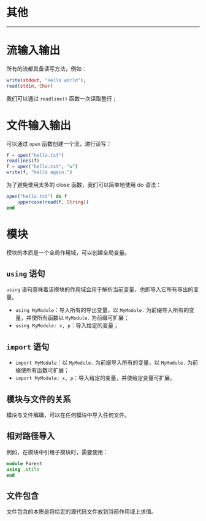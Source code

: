 # 其他

---

# 流输入输出

所有的流都具备读写方法，例如：

```julia
write(stdout, "Hello world");
read(stdin, Char)
```

我们可以通过 `readline()` 函数一次读取整行；

# 文件输入输出

可以通过 `open` 函数创建一个流，进行读写：

```julia
f = open("hello.txt")
readlines(f)
f = open("hello.txt", "w")
write(f, "hello again.")
```

为了避免使用太多的 close 函数，我们可以简单地使用 do 语法：

```julia
open("hello.txt") do f
    uppercase(read(f, String))
end
```

# 模块

模块的本质是一个全局作用域，可以创建全局变量。

## `using` 语句

`using` 语句意味着该模块的作用域会用于解析当前变量，也即导入它所有导出的变量。

- `using MyModule`：导入所有的导出变量，以 `MyModule.` 为前缀导入所有的变量，并使所有函数以 `MyModule.` 为前缀可扩展；
- `using MyModule: x, p`：导入给定的变量；

## `import` 语句

- `import MyModule`：以 `MyModule.` 为前缀导入所有的变量，以 `MyModule.` 为前缀使所有函数可扩展；
- `import MyModule: x, p`：导入给定的变量，并使给定变量可扩展。

## 模块与文件的关系

模块与文件解耦，可以在任何模块中导入任何文件。

## 相对路径导入

例如，在模块中引用子模块时，需要使用：

```julia
module Parent
using .Utils
end
```

## 文件包含

文件包含的本质是将给定的源代码文件放到当前作用域上求值。

